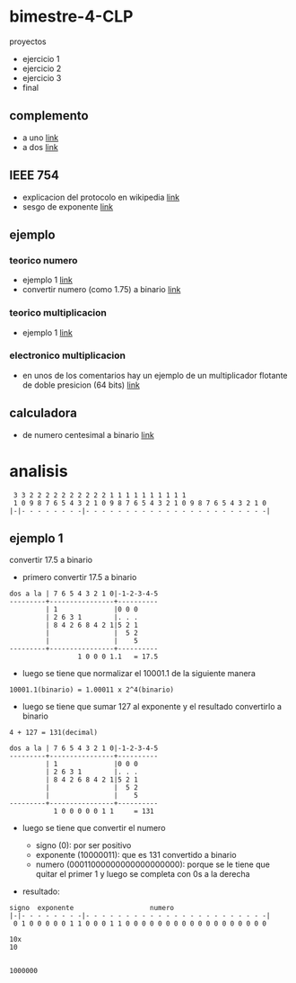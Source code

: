 # bimestre-4-CLP
proyectos
- ejercicio 1
- ejercicio 2
- ejercicio 3
- final
## complemento 
- a uno [link](https://es.wikipedia.org/wiki/Complemento_a_uno)
- a dos [link](https://es.wikipedia.org/wiki/Complemento_a_dos)
## IEEE 754
- explicacion del protocolo en wikipedia [link](https://en.wikipedia.org/wiki/IEEE_754)
- sesgo de exponente [link](https://hmong.es/wiki/Exponent_bias)
## ejemplo
### teorico numero
- ejemplo 1 [link](https://www.youtube.com/watch?v=27JjUa-eu_E)
- convertir numero (como 1.75) a binario [link](https://www.youtube.com/watch?v=HcjXH9WGmAU)
### teorico multiplicacion
- ejemplo 1 [link](https://www.youtube.com/watch?v=RuKkePyo9zk)
### electronico multiplicacion
- en unos de los comentarios hay un ejemplo de un multiplicador flotante de doble presicion (64 bits) [link](https://www.quora.com/What-is-the-verilog-code-for-floating-point-multiplier)
## calculadora
- de numero centesimal a binario [link](https://www.rapidtables.org/convert/number/decimal-to-binary.html)


# analisis
```
 3 3 2 2 2 2 2 2 2 2 2 2 1 1 1 1 1 1 1 1 1 1
 1 0 9 8 7 6 5 4 3 2 1 0 9 8 7 6 5 4 3 2 1 0 9 8 7 6 5 4 3 2 1 0
|-|- - - - - - - -|- - - - - - - - - - - - - - - - - - - - - - -|
```
## ejemplo 1
convertir 17.5 a binario
- primero convertir 17.5 a binario
```
dos a la | 7 6 5 4 3 2 1 0|-1-2-3-4-5
---------+----------------+----------
         | 1              |0 0 0
         | 2 6 3 1        |. . .
         | 8 4 2 6 8 4 2 1|5 2 1
         |                |  5 2
         |                |    5
---------+----------------+----------         
                 1 0 0 0 1.1   = 17.5
```
- luego se tiene que normalizar el 10001.1 de la siguiente manera

```
10001.1(binario) = 1.00011 x 2^4(binario)
```
- luego se tiene que sumar 127 al exponente y el resultado convertirlo a binario
```
4 + 127 = 131(decimal)

dos a la | 7 6 5 4 3 2 1 0|-1-2-3-4-5
---------+----------------+----------
         | 1              |0 0 0
         | 2 6 3 1        |. . .
         | 8 4 2 6 8 4 2 1|5 2 1
         |                |  5 2
         |                |    5
---------+----------------+----------         
           1 0 0 0 0 0 1 1     = 131
```
- luego se tiene que convertir el numero 
  - signo (0): por ser positivo
  - exponente (10000011): que es 131 convertido a binario
  - numero (00011000000000000000000): porque se le tiene que quitar el primer 1 y luego se completa con 0s a la derecha
  
- resultado:
```
signo  exponente                   numero
|-|- - - - - - - -|- - - - - - - - - - - - - - - - - - - - - - -|
 0 1 0 0 0 0 0 1 1 0 0 0 1 1 0 0 0 0 0 0 0 0 0 0 0 0 0 0 0 0 0 0
```


```
10x
10


1000000
```
